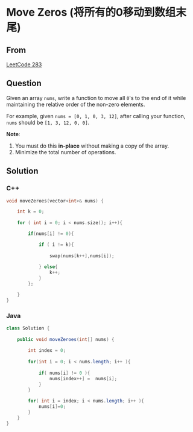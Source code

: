 # Move Zeros (将所有的0移动到数组末尾)



## From

[LeetCode 283](https://leetcode.com/problems/move-zeroes/description/)



## Question

Given an array `nums`, write a function to move all `0`'s to the end of it while maintaining the relative order of the non-zero elements.

For example, given `nums = [0, 1, 0, 3, 12]`, after calling your function, `nums` should be `[1, 3, 12, 0, 0]`.

**Note**:

1. You must do this **in-place** without making a copy of the array.
2. Minimize the total number of operations.



## Solution  

### C++

```c++
void moveZeroes(vector<int>& nums) {

    int k = 0;
    
    for ( int i = 0; i < nums.size(); i++){

        if(nums[i] != 0){

            if ( i != k){
                
                swap(nums[k++],nums[i]);
                
            } else{
                k++;
            }
        };

    }
}
```

### Java

```java
class Solution {
    
    public void moveZeroes(int[] nums) {
        
        int index = 0;
        
        for(int i = 0; i < nums.length; i++ ){
            
            if( nums[i] != 0 ){
                nums[index++] =  nums[i];
            }
        }
        
        for( int i = index; i < nums.length; i++ ){
            nums[i]=0;
        }
    }
}
```